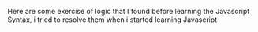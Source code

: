 Here are some exercise of logic that I found before learning the Javascript Syntax, i tried to resolve them when i started learning Javascript